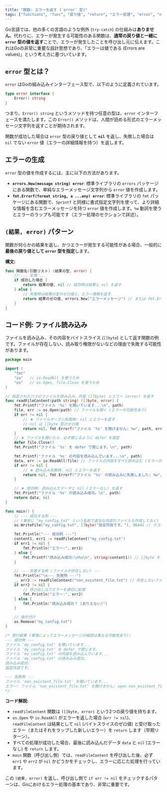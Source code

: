 ```yaml
---
title: "関数: エラーを返す (`error` 型)"
tags: ["functions", "func", "戻り値", "return", "エラー処理", "error", "nil", "errors", "fmt.Errorf"]
---
```


Go言語では、他の多くの言語のような例外 (`try-catch`) の仕組みは**ありません**。代わりに、エラーが発生する可能性のある関数は、**通常の戻り値と一緒に `error` 型の値を返す**ことで、エラーが発生したことを呼び出し元に伝えます。これはGoの非常に重要な設計思想であり、「エラーは値である (Errors are values)」という考え方に基づいています。

## `error` 型とは？

`error` はGoの組み込みインターフェース型で、以下のように定義されています。

```go
type error interface {
    Error() string
}
```

つまり、`Error() string` というメソッドを持つ任意の型は、`error` インターフェースを満たします。この `Error()` メソッドは、人間が読める形式のエラーメッセージ文字列を返すことが期待されます。

関数が成功した場合は `error` 型の戻り値として **`nil`** を返し、失敗した場合は `nil` でない `error` 値（エラーの詳細情報を持つ）を返します。

## エラーの生成

`error` 型の値を作成するには、主に以下の方法があります。

*   **`errors.New(message string) error`**: 標準ライブラリの `errors` パッケージにある関数で、単純なエラーメッセージ文字列から `error` 値を作成します。
*   **`fmt.Errorf(format string, a ...any) error`**: 標準ライブラリの `fmt` パッケージにある関数で、`Sprintf` と同様に書式指定文字列を使って、より詳細な情報を含むエラーメッセージを持つ `error` 値を作成します。`%w` 動詞を使うとエラーのラップも可能です（エラー処理のセクションで詳述）。

## `(結果, error)` パターン

関数が何らかの結果を返し、かつエラーが発生する可能性がある場合、一般的に**最後の戻り値として `error` 型を指定**します。

**構文:**
```go
func 関数名(引数リスト) (結果の型, error) {
	// ... 処理 ...
	if 成功した場合 {
		return 結果の値, nil // 成功時は結果と nil を返す
	} else {
		// 失敗時は結果の型のゼロ値と、エラー情報を返す
		return 結果のゼロ値, errors.New("エラーメッセージ") // または fmt.Errorf(...)
	}
}
```

## コード例: ファイル読み込み

ファイルを読み込み、その内容をバイトスライス (`[]byte`) として返す関数の例です。ファイルが存在しない、読み取り権限がないなどの理由で失敗する可能性があります。

```go title="エラーを返す関数の例"
package main

import (
	"fmt"
	"io"   // io.ReadAll を使うため
	"os"   // os.Open, file.Close を使うため
)

// 指定されたパスのファイルを読み込み、内容 ([]byte) とエラー (error) を返す
func readFileContent(path string) ([]byte, error) {
	fmt.Printf("ファイル '%s' を開いています...\n", path)
	file, err := os.Open(path) // ファイルを開く (エラーの可能性あり)
	if err != nil {
		// ★ ファイルオープン失敗時: nil とエラーを返す
		// nil は []byte 型のゼロ値
		return nil, fmt.Errorf("ファイル '%s' を開けません: %w", path, err)
	}
	// ★ ファイルを開いたら、必ず閉じるように defer を設定
	defer file.Close()
	fmt.Printf("ファイル '%s' を defer で閉じます。\n", path)

	fmt.Printf("ファイル '%s' の内容を読み込んでいます...\n", path)
	data, err := io.ReadAll(file) // ファイルの内容をすべて読み込む (エラーの可能性あり)
	if err != nil {
		// ★ 読み込み失敗時: nil とエラーを返す
		return nil, fmt.Errorf("ファイル '%s' の読み込みに失敗しました: %w", path, err)
	}

	// ★ 成功時: 読み込んだデータと nil (エラーなし) を返す
	fmt.Printf("ファイル '%s' の読み込み成功。\n", path)
	return data, nil
}

func main() {
	// --- 成功する例 ---
	// (事前に "my_config.txt" という名前で適当な内容のファイルを作成しておく)
	os.WriteFile("my_config.txt", []byte("設定内容です。"), 0644) // テスト用ファイル作成

	fmt.Println("--- 成功例 ---")
	content1, err1 := readFileContent("my_config.txt")
	if err1 != nil {
		fmt.Println("エラー:", err1)
	} else {
		fmt.Printf("読み込み成功:\n%s\n", string(content1)) // []byte を string に変換して表示
	}

	// --- 失敗する例 (ファイルが存在しない) ---
	fmt.Println("\n--- 失敗例 ---")
	_, err2 := readFileContent("non_existent_file.txt") // 存在しないファイル
	if err2 != nil {
		// 呼び出し元でエラーを適切に処理
		fmt.Println("エラー:", err2)
	} else {
		fmt.Println("読み込み成功？ (ありえない)")
	}

	// 後片付け
	os.Remove("my_config.txt")
}

/* 実行結果 (環境によってエラーメッセージの細部は異なる可能性あり):
--- 成功例 ---
ファイル 'my_config.txt' を開いています...
ファイル 'my_config.txt' を defer で閉じます。
ファイル 'my_config.txt' の内容を読み込んでいます...
ファイル 'my_config.txt' の読み込み成功。
読み込み成功:
設定内容です。

--- 失敗例 ---
ファイル 'non_existent_file.txt' を開いています...
エラー: ファイル 'non_existent_file.txt' を開けません: open non_existent_file.txt: no such file or directory
*/
```

**コード解説:**

*   `readFileContent` 関数は `([]byte, error)` という2つの戻り値を持ちます。
*   `os.Open` や `io.ReadAll` がエラーを返した場合 (`err != nil`)、`readFileContent` は結果として `nil` (バイトスライスのゼロ値) と受け取ったエラー（またはそれをラップした新しいエラー）を `return` します（早期リターン）。
*   すべての処理が成功した場合、最後に読み込んだデータ `data` と `nil` (エラーなし) を `return` します。
*   `main` 関数（呼び出し側）では、`readFileContent` を呼び出した後、必ず `err1` や `err2` が `nil` かどうかをチェックし、エラーに応じた処理を行っています。

この `(結果, error)` を返し、呼び出し側で `if err != nil` をチェックするパターンは、Goにおけるエラー処理の基本であり、非常に重要です。